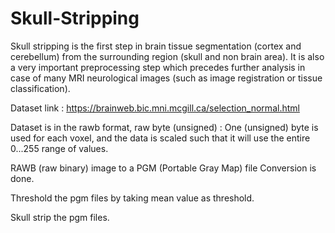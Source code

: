 # Skull-Stripping
Skull stripping is the first step in brain tissue segmentation (cortex and cerebellum) from the surrounding region (skull and non brain area). It is also a very important preprocessing 
step which precedes further analysis in case of many MRI neurological images (such as image registration or tissue classification).

Dataset link : https://brainweb.bic.mni.mcgill.ca/selection_normal.html

Dataset is in the rawb format, raw byte (unsigned) : One (unsigned) byte is used for each voxel, and the data is scaled such that it will use the entire 0...255 range of values. 

RAWB (raw binary) image to a PGM (Portable Gray Map) file Conversion is done.

Threshold the pgm files by taking mean value as threshold.

Skull strip the pgm files.
